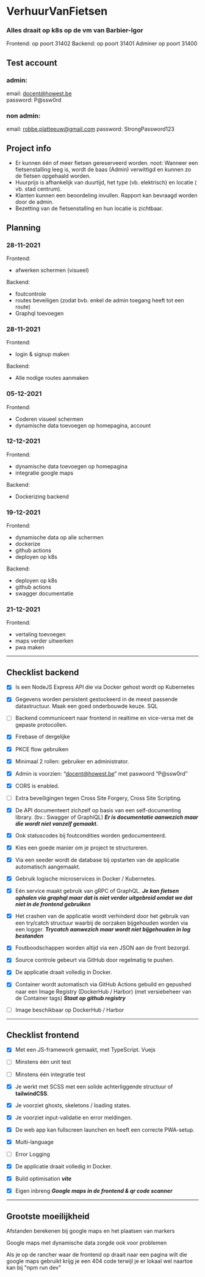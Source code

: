 # VerhuurVanFietsen

### Alles draait op k8s op de vm van Barbier-Igor

Frontend: op poort 31402
Backend: op poort 31401
Adminer op poort 31400

## Test account

### admin:

email: docent@howest.be\
password: P@ssw0rd

### non admin:

email: robbe.platteeuw@gmail.com
password: StrongPassword123

## Project info

- Er kunnen één of meer fietsen gereserveerd worden.
  noot: Wanneer een fietsenstalling leeg is, wordt de baas (Admin) verwittigd en kunnen zo de
  fietsen opgehaald worden.
- Huurprijs is afhankelijk van duurtijd, het type (vb. elektrisch) en locatie ( vb. stad centrum).
- Klanten kunnen een beoordeling invullen. Rapport kan bevraagd worden door de admin.
- Bezetting van de fietsenstalling en hun locatie is zichtbaar.

## Planning

### 28-11-2021

Frontend:

- afwerken schermen (visueel)

Backend:

- foutcontrole
- routes beveiligen (zodat bvb. enkel de admin toegang heeft tot een route)
- Graphql toevoegen

### 28-11-2021

Frontend:

- login & signup maken

Backend:

- Alle nodige routes aanmaken

### 05-12-2021

Frontend:

- Coderen visueel schermen
- dynamische data toevoegen op homepagina, account

### 12-12-2021

Frontend:

- dynamische data toevoegen op homepagina
- integratie google maps

Backend:

- Dockerizing backend

### 19-12-2021

Frontend:

- dynamische data op alle schermen
- dockerize
- github actions
- deployen op k8s

Backend:

- deployen op k8s
- github actions
- swagger documentatie

### 21-12-2021

Frontend:

- vertaling toevoegen
- maps verder uitwerken
- pwa maken

---

## Checklist backend

- [x] Is een NodeJS Express API die via Docker gehost wordt op Kubernetes

- [x] Gegevens worden persistent gestockeerd in de meest passende datastructuur. Maak
      een goed onderbouwde keuze. SQL

- [ ] Backend communiceert naar frontend in realtime en vice-versa met de gepaste
      protocollen.

- [x] Firebase of dergelijke

- [x] PKCE flow gebruiken

- [x] Minimaal 2 rollen: gebruiker en administrator.

- [x] Admin is voorzien: “docent@howest.be” met paswoord “P@ssw0rd”

- [x] CORS is enabled.

- [ ] Extra beveiligingen tegen Cross Site Forgery, Cross Site Scripting.

- [x] De API documenteert zichzelf op basis van een self-documenting library. (bv.: Swagger
      of GraphiQL)
      **_Er is documentatie aanwezich maar die wordt niet vanzelf gemaakt._**

- [x] Ook statuscodes bij foutcondities worden gedocumenteerd.

- [x] Kies een goede manier om je project te structureren.

- [x] Via een seeder wordt de database bij opstarten van de applicatie automatisch
      aangemaakt.

- [x] Gebruik logische microservices in Docker / Kubernetes.

- [x] Eén service maakt gebruik van gRPC of GraphQL.
      **_Je kan fietsen ophalen via graphql maar dat is niet verder uitgebreid omdat we dat niet in de frontend gebruiken_**

- [x] Het crashen van de applicatie wordt verhinderd door het gebruik van een try/catch
      structuur waarbij de oorzaken bijgehouden worden via een logger.
      **_Trycatch aanwezich maar wordt niet bijgehouden in log bestanden_**

- [x] Foutboodschappen worden altijd via een JSON aan de front bezorgd.

- [x] Source controle gebeurt via GitHub door regelmatig te pushen.

- [x] De applicatie draait volledig in Docker.

- [x] Container wordt automatisch via GitHub Actions gebuild en gepushed naar een Image
      Registry (DockerHub / Harbor) (met versiebeheer van de Container tags)
      **_Staat op github registry_**

- [ ] Image beschikbaar op DockerHub / Harbor

---

## Checklist frontend

- [x] Met een JS-framework gemaakt, met TypeScript. Vuejs

- [ ] Minstens één unit test

- [ ] Minstens één integratie test

- [x] Je werkt met SCSS met een solide achterliggende structuur of **tailwindCSS**.

- [x] Je voorziet ghosts, skeletons / loading states.

- [x] Je voorziet input-validatie en error meldingen.

- [x] De web app kan fullscreen launchen en heeft een correcte PWA-setup.

- [x] Multi-language

- [ ] Error Logging

- [x] De applicatie draait volledig in Docker.

- [x] Build optimisation
      **_vite_**

- [x] Eigen inbreng
      **_Google maps in de frontend & qr code scanner_**

---

## Grootste moeilijkheid

Afstanden berekenen bij google maps en het plaatsen van markers

Google maps met dynamische data zorgde ook voor problemen

Als je op de rancher waar de frontend op draait naar een pagina wilt die google maps gebruikt krijg je een 404 code terwijl je er lokaal wel naartoe kan bij "npm run dev"
